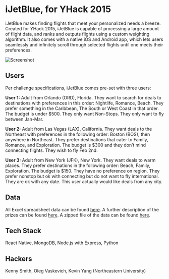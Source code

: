 # iJetBlue, for YHack 2015

iJetBlue makes finding flights that meet your personalized needs a breeze.
Created for YHack 2015, iJetBlue is capable of processing a large amount
of flight data, and ranks and outputs flights using a custom weighting
algorithm. It also comes with a native iOS and Android app, which lets
users seamlessly and infinitely scroll through selected flights until one
meets their preferences.

![Screenshot](http://i.imgur.com/WhxtBed.png)

## Users
Per challenge specifications, iJetBlue comes pre-set with three users:

**User 1:** Adult from Orlando (ORD), Florida. They want to search for deals to destinations with preferences in this order: Nightlife, Romance, Beach. They prefer something in the Caribbean, The South or West Coast in that order. The budget is under $500. They only want Non-Stops. They only want to fly between Jan-Mar.

**User 2:** Adult from Las Vegas (LAX), California. They want deals to the Northeast with preferences in the following order: Boston (BOS), then anywhere in Northeast. They prefer destinations that cater to Family, Romance, and Exploration. The budget is $300 and they don’t mind connecting flights. They wish to fly Feb 2nd.

**User 3:** Adult from New York (JFK), New York. They want deals to warm places. They prefer destinations in the following order: Beach, Family, Exploration. The budget is $150. They have no preference on region. They prefer nonstop but ok with connecting but do not want to fly international. They are ok with any date. This user actually would like deals from any city.

## Data
All Excel spreadsheet data can be found [here][link1]. A further description of the prizes can be found [here][link2]. A zipped file of the data can be found [here][link3].

## Tech Stack
React Native, MongoDB, Node.js with Express, Python

## Hackers
Kenny Smith, Oleg Vaskevich, Kevin Yang (Northeastern University)


[link1]: https://drive.google.com/file/d/0B-ddf2SdUe0FTU5BUkROMzlFXzQ/view?usp=sharing
[link2]: https://drive.google.com/file/d/0B-ddf2SdUe0Fb2ZZNDVwOVJVTVE/view?usp=sharing
[link3]: https://drive.google.com/file/d/0B-ddf2SdUe0FN1d2ZUV6Q1dKT1E/view?usp=sharing


